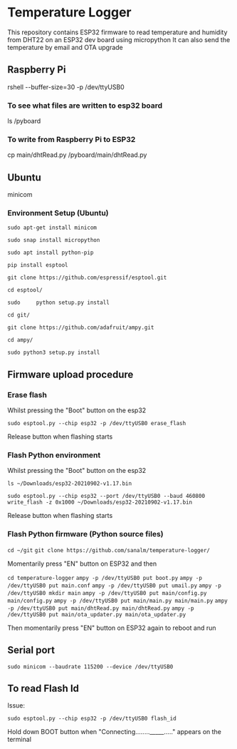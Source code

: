 # Temperature Logger
This repository contains ESP32 firmware to read temperature and humidity from DHT22 on an ESP32 dev board using micropython
It can also send the temperature by email and OTA upgrade

## Raspberry Pi

rshell --buffer-size=30 -p /dev/ttyUSB0

### To see what files are written to esp32 board
ls /pyboard

### To write from Raspberry Pi to ESP32
cp main/dhtRead.py /pyboard/main/dhtRead.py


## Ubuntu
minicom

### Environment Setup (Ubuntu)
    sudo apt-get install minicom

    sudo snap install micropython

    sudo apt install python-pip

    pip install esptool

    git clone https://github.com/espressif/esptool.git

    cd esptool/

    sudo     python setup.py install

    cd git/

    git clone https://github.com/adafruit/ampy.git

    cd ampy/

    sudo python3 setup.py install

## Firmware upload procedure
### Erase flash

Whilst pressing the "Boot" button on the esp32

  `sudo esptool.py --chip esp32 -p /dev/ttyUSB0 erase_flash`

Release button when flashing starts

### Flash Python environment

Whilst pressing the "Boot" button on the esp32

  `ls ~/Downloads/esp32-20210902-v1.17.bin`

  `sudo esptool.py --chip esp32 --port /dev/ttyUSB0 --baud 460800 write_flash -z 0x1000 ~/Downloads/esp32-20210902-v1.17.bin` 

Release button when flashing starts

### Flash Python firmware (Python source files)
  
  `cd ~/git`
  `git clone https://github.com/sanalm/temperature-logger/`

Momentarily press "EN" button on ESP32 and then

  `cd temperature-logger`
  `ampy -p /dev/ttyUSB0 put boot.py`
  `ampy -p /dev/ttyUSB0 put main.conf`
  `ampy -p /dev/ttyUSB0 put umail.py`
  `ampy -p /dev/ttyUSB0 mkdir main`
  `ampy -p /dev/ttyUSB0 put main/config.py main/config.py`
  `ampy -p /dev/ttyUSB0 put main/main.py main/main.py`
  `ampy -p /dev/ttyUSB0 put main/dhtRead.py main/dhtRead.py`
  `ampy -p /dev/ttyUSB0 put main/ota_updater.py main/ota_updater.py` 

Then momentarily press "EN" button on ESP32 again to reboot and run

## Serial port
   `sudo minicom --baudrate 115200 --device /dev/ttyUSB0`

## To read Flash Id

Issue:

    sudo esptool.py --chip esp32 -p /dev/ttyUSB0 flash_id

Hold down BOOT button when "Connecting........_____....." appears on the terminal